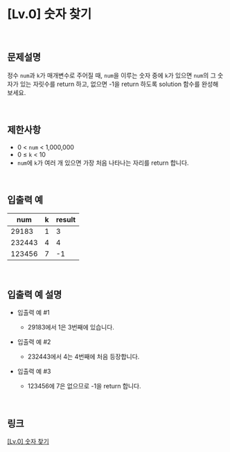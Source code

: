 # [Lv.0] 숫자 찾기

<br>

## 문제설명
정수 `num`과 `k`가 매개변수로 주어질 때, `num`을 이루는 숫자 중에 `k`가 있으면 `num`의 그 숫자가 있는 자릿수를 return 하고, 없으면 -1을 return 하도록 solution 함수를 완성해 보세요.

<br>

## 제한사항
- 0 < `num` < 1,000,000
- 0 ≤ `k` < 10
- `num`에 `k`가 여러 개 있으면 가장 처음 나타나는 자리를 return 합니다.

<br>

## 입출력 예
| num | k | result |
|---|---|---|
| 29183 | 1 | 3 |
| 232443 | 4 | 4 |
| 123456 | 7 | -1 |

<br>

## 입출력 예 설명
- 입출력 예 #1
    - 29183에서 1은 3번째에 있습니다.

- 입출력 예 #2
    - 232443에서 4는 4번째에 처음 등장합니다.

- 입출력 예 #3
    - 123456에 7은 없으므로 -1을 return 합니다.

<br>

## 링크
[[Lv.0] 숫자 찾기](https://school.programmers.co.kr/learn/courses/30/lessons/120904)
